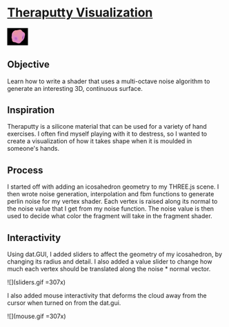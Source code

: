 # [Theraputty Visualization](https://anvidalal.github.io/Project1-Noise/)

<img src="demo.gif" width="48">

## Objective

Learn how to write a shader that uses a multi-octave noise algorithm to generate an interesting 3D, continuous surface.

## Inspiration

Theraputty is a silicone material that can be used for a variety of hand exercises. I often find myself playing with it to destress, so I wanted to create a visualization of how it takes shape when it is moulded in someone's hands.

## Process

I started off with adding an icosahedron geometry to my THREE.js scene. I then wrote noise generation, interpolation and fbm functions to generate perlin noise for my vertex shader. Each vertex is raised along its normal to the noise value that I get from my noise function. The noise value is then used to decide what color the fragment will take in the fragment shader.

## Interactivity

Using dat.GUI, I added sliders to affect the geometry of my icosahedron, by changing its radius and detail. I also added a value slider to change how much each vertex should be translated along the noise * normal vector.

![](sliders.gif =307x)

I also added mouse interactivity that deforms the cloud away from the cursor when turned on from the dat.gui.

![](mouse.gif =307x)
